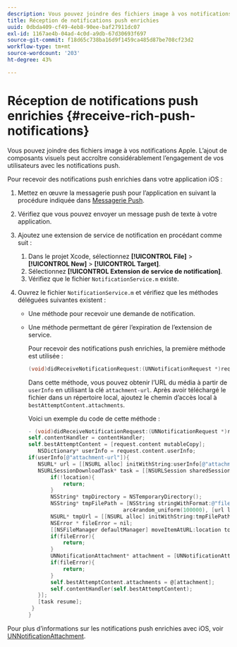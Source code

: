 ```yaml
---
description: Vous pouvez joindre des fichiers image à vos notifications Apple. L’ajout de composants visuels peut accroître considérablement l’engagement de vos utilisateurs avec les notifications push.
title: Réception de notifications push enrichies
uuid: 0dbda409-cf49-4eb8-90ee-baf27911dc07
exl-id: 1167ae4b-04ad-4c0d-a9db-67d30693f697
source-git-commit: f18d65c738ba16d9f1459ca485d87be708cf23d2
workflow-type: tm+mt
source-wordcount: '203'
ht-degree: 43%

---
```


# Réception de notifications push enrichies {#receive-rich-push-notifications}

Vous pouvez joindre des fichiers image à vos notifications Apple. L’ajout de composants visuels peut accroître considérablement l’engagement de vos utilisateurs avec les notifications push.

Pour recevoir des notifications push enrichies dans votre application iOS :

1. Mettez en œuvre la messagerie push pour l’application en suivant la procédure indiquée dans [Messagerie Push](/help/ios/messaging-main/push-messaging/push-messaging.md).
1. Vérifiez que vous pouvez envoyer un message push de texte à votre application.
1. Ajoutez une extension de service de notification en procédant comme suit :

   1. Dans le projet Xcode, sélectionnez **[!UICONTROL File]** > **[!UICONTROL New]** > **[!UICONTROL Target]**.
   1. Sélectionnez **[!UICONTROL Extension de service de notification]**.
   1. Vérifiez que le fichier `NotificationService.m` existe.

1. Ouvrez le fichier `NotificationService.m` et vérifiez que les méthodes déléguées suivantes existent :

   * Une méthode pour recevoir une demande de notification.
   * Une méthode permettant de gérer l’expiration de l’extension de service.

      Pour recevoir des notifications push enrichies, la première méthode est utilisée :

      ```objective-c
      (void)didReceiveNotificationRequest:(UNNotificationRequest *)request withContentHandler:(void (^)(UNNotificationContent *contentToDeliver))contentHandler;
      ```

      Dans cette méthode, vous pouvez obtenir l’URL du média à partir de `userInfo` en utilisant la clé `attachment-url`. Après avoir téléchargé le fichier dans un répertoire local, ajoutez le chemin d’accès local à `bestAttemptContent.attachments`.

      Voici un exemple du code de cette méthode :

      ```objective-c
      - (void)didReceiveNotificationRequest:(UNNotificationRequest *)request withContentHandler:(void (^)(UNNotificationContent * _Nonnull))contentHandler {
      self.contentHandler = contentHandler;
      self.bestAttemptContent = [request.content mutableCopy];
         NSDictionary* userInfo = request.content.userInfo;
      if(userInfo[@"attachment-url"]){
         NSURL* url = [[NSURL alloc] initWithString:userInfo[@"attachment-url"]];
         NSURLSessionDownloadTask* task = [[NSURLSession sharedSession] downloadTaskWithURL:url completionHandler:^(NSURL * _Nullable location, NSURLResponse * _Nullable response, NSError * _Nullable error) {
             if(!location){
                 return;
             }
             NSString* tmpDirectory = NSTemporaryDirectory();
             NSString* tmpFilePath = [NSString stringWithFormat:@"file://%@%d%d%@", tmpDirectory, arc4random_uniform(100000),
                                    arc4random_uniform(100000), [url lastPathComponent]];
             NSURL* tmpUrl = [[NSURL alloc] initWithString:tmpFilePath];
             NSError * fileError = nil;
             [[NSFileManager defaultManager] moveItemAtURL:location toURL:tmpUrl error:&amp;fileError];
             if(fileError){
                 return;
             }
             UNNotificationAttachment* attachment = [UNNotificationAttachment attachmentWithIdentifier:@"video" URL:tmpUrl options:nil error:&amp;fileError];
             if(fileError){
                 return;
             }
             self.bestAttemptContent.attachments = @[attachment];
             self.contentHandler(self.bestAttemptContent);
         }];
         [task resume];
       }
      }
      ```


Pour plus d’informations sur les notifications push enrichies avec iOS, voir [UNNotificationAttachment](https://developer.apple.com/documentation/usernotifications/unnotificationattachment).
